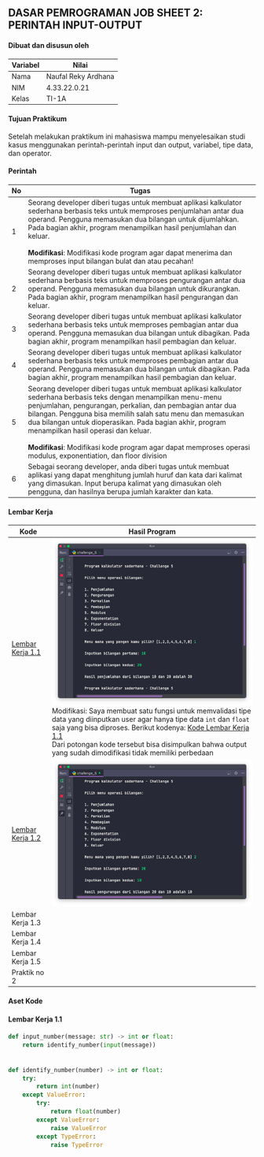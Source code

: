 ## DASAR PEMROGRAMAN JOB SHEET 2: PERINTAH INPUT-OUTPUT
#### Dibuat dan disusun oleh
| Variabel | Nilai               |
|----------|---------------------|
| Nama     | Naufal Reky Ardhana |
| NIM      | 4.33.22.0.21        |
| Kelas    | TI-1A               |


#### Tujuan Praktikum
Setelah melakukan praktikum ini mahasiswa mampu menyelesaikan studi kasus menggunakan perintah-perintah input dan output, variabel, tipe data, dan operator.

#### Perintah

| No  | Tugas                                                                                                                                                                                                                                                                                                                                                                                                                                                                       |
|-----|-----------------------------------------------------------------------------------------------------------------------------------------------------------------------------------------------------------------------------------------------------------------------------------------------------------------------------------------------------------------------------------------------------------------------------------------------------------------------------|
| 1   | Seorang developer diberi tugas untuk membuat aplikasi kalkulator sederhana berbasis teks untuk memproses penjumlahan antar dua operand. Pengguna memasukan dua bilangan untuk dijumlahkan. Pada bagian akhir, program menampilkan hasil penjumlahan dan keluar. <br><br>**Modifikasi**: Modifikasi kode program agar dapat menerima dan memproses input bilangan bulat dan atau pecahan!                                                                                                                                                                                                     |
| 2   | Seorang developer diberi tugas untuk membuat aplikasi kalkulator sederhana berbasis teks untuk memproses pengurangan antar dua operand. Pengguna memasukan dua bilangan untuk dikurangkan. Pada bagian akhir, program menampilkan hasil pengurangan dan keluar.                                                                                                                                                                                                             |
| 3   | Seorang developer diberi tugas untuk membuat aplikasi kalkulator sederhana berbasis teks untuk memproses pembagian antar dua operand. Pengguna memasukan dua bilangan untuk dibagikan. Pada bagian akhir, program menampilkan hasil pembagian dan keluar.                                                                                                                                                                                                                   |
| 4   | Seorang developer diberi tugas untuk membuat aplikasi kalkulator sederhana berbasis teks untuk memproses pembagian antar dua operand. Pengguna memasukan dua bilangan untuk dibagikan. Pada bagian akhir, program menampilkan hasil pembagian dan keluar.                                                                                                                                                                                                                   |
| 5   | Seorang developer diberi tugas untuk membuat aplikasi kalkulator sederhana berbasis teks dengan menampilkan menu-menu penjumlahan, pengurangan, perkalian, dan pembagian antar dua bilangan. Pengguna bisa memilih salah satu menu dan memasukan dua bilangan untuk dioperasikan. Pada bagian akhir, program menampilkan hasil operasi dan keluar. <br><br>**Modifikasi**: Modifikasi kode program agar dapat memproses operasi modulus, exponentiation, dan floor division |
| 6   | Sebagai seorang developer, anda diberi tugas untuk membuat aplikasi yang dapat menghitung jumlah huruf dan kata dari kalimat yang dimasukan. Input berupa kalimat yang dimasukan oleh pengguna, dan hasilnya berupa jumlah karakter dan kata.                                                                                                                                                                                                                               |


#### Lembar Kerja

| Kode                                                                                       | Hasil Program                                                                                                                                                                                                                                                                                                                                                                                                                                                    |
|--------------------------------------------------------------------------------------------|------------------------------------------------------------------------------------------------------------------------------------------------------------------------------------------------------------------------------------------------------------------------------------------------------------------------------------------------------------------------------------------------------------------------------------------------------------------|
| [Lembar Kerja 1.1](https://github.com/ardzz/dasar-pemrogaman-2/blob/master/challenge_1.py) | ![](https://github.com/ardzz/dasar-pemrogaman-2/blob/master/images/Screen%20Shot%202022-09-12%20at%2015.19.17.png?raw=true) <br/>Modifikasi: Saya membuat satu fungsi untuk memvalidasi tipe data yang diinputkan user agar hanya tipe data `int` dan `float` saja yang bisa diproses. Berikut kodenya: [Kode Lembar Kerja 1.1](#lembar-kerja-11)<br/>Dari potongan kode tersebut bisa disimpulkan bahwa output yang sudah dimodifikasi tidak memiliki perbedaan |
| [Lembar Kerja 1.2](https://github.com/ardzz/dasar-pemrogaman-2/blob/master/challenge_2.py) | ![](https://github.com/ardzz/dasar-pemrogaman-2/raw/master/images/Screen%20Shot%202022-09-12%20at%2015.59.05.png)                                                                                                                                                                                                                                                                                                                                                |
| Lembar Kerja 1.3                                                                           |                                                                                                                                                                                                                                                                                                                                                                                                                                                                  |
| Lembar Kerja 1.4                                                                           |                                                                                                                                                                                                                                                                                                                                                                                                                                                                  |
| Lembar Kerja 1.5                                                                           |                                                                                                                                                                                                                                                                                                                                                                                                                                                                  |
| Praktik no 2                                                                               |                                                                                                                                                                                                                                                                                                                                                                                                                                                                  |

#### Aset Kode
#### Lembar Kerja 1.1
```python
def input_number(message: str) -> int or float:
    return identify_number(input(message))


def identify_number(number) -> int or float:
    try:
        return int(number)
    except ValueError:
        try:
            return float(number)
        except ValueError:
            raise ValueError
        except TypeError:
            raise TypeError
```